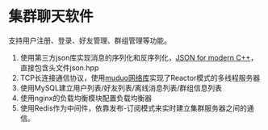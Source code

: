 # 集群聊天软件
支持用户注册、登录、好友管理、群组管理等功能。
1. 使用第三方json库实现消息的序列化和反序列化，[JSON for modern C++](https://github.com/nlohmann/json)，直接包含头文件json.hpp
2. TCP长连接通信协议，使用[muduo网络库](https://github.com/chenshuo/muduo)实现了Reactor模式的多线程服务器
3. 使用MySQL建立用户列表/好友列表/离线消息列表/群组信息列表
4. 使用nginx的负载均衡模块配置负载均衡器
5. 使用Redis作为中间件，依靠发布-订阅模式来实时建立集群服务器之间的通信。
